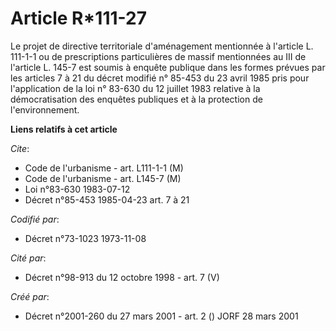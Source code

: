 # Article R*111-27

Le projet de directive territoriale d'aménagement mentionnée à l'article L. 111-1-1 ou de prescriptions particulières de
massif mentionnées au III de l'article L. 145-7 est soumis à enquête publique dans les formes prévues par les articles 7 à 21
du décret modifié n° 85-453 du 23 avril 1985 pris pour l'application de la loi n° 83-630 du 12 juillet 1983 relative à la
démocratisation des enquêtes publiques et à la protection de l'environnement.

**Liens relatifs à cet article**

_Cite_:

  - Code de l'urbanisme - art. L111-1-1 (M)
  - Code de l'urbanisme - art. L145-7 (M)
  - Loi n°83-630 1983-07-12
  - Décret n°85-453 1985-04-23 art. 7 à 21

_Codifié par_:

  - Décret n°73-1023 1973-11-08

_Cité par_:

  - Décret n°98-913 du 12 octobre 1998 - art. 7 (V)

_Créé par_:

  - Décret n°2001-260 du 27 mars 2001 - art. 2 () JORF 28 mars 2001
